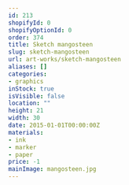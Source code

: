```yaml
---
id: 213
shopifyId: 0
shopifyOptionId: 0
order: 374
title: Sketch mangosteen
slug: sketch-mangosteen
url: art-works/sketch-mangosteen
aliases: []
categories:
- graphics
inStock: true
isVisible: false
location: ""
height: 21
width: 30
date: 2015-01-01T00:00:00Z
materials:
- ink
- marker
- paper
price: -1
mainImage: mangosteen.jpg
---
```


